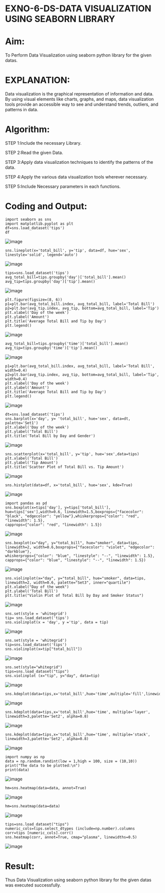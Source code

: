 # EXNO-6-DS-DATA VISUALIZATION USING SEABORN LIBRARY

# Aim:
  To Perform Data Visualization using seaborn python library for the given datas.

# EXPLANATION:
Data visualization is the graphical representation of information and data. By using visual elements like charts, graphs, and maps, data visualization tools provide an accessible way to see and understand trends, outliers, and patterns in data.

# Algorithm:
STEP 1:Include the necessary Library.

STEP 2:Read the given Data.

STEP 3:Apply data visualization techniques to identify the patterns of the data.

STEP 4:Apply the various data visualization tools wherever necessary.

STEP 5:Include Necessary parameters in each functions.

# Coding and Output:
~~~
import seaborn as sns
import matplotlib.pyplot as plt
df=sns.load_dataset('tips')
df
~~~
![image](https://github.com/user-attachments/assets/d6fb061a-c070-417c-aca3-f376ef6b4d6f)
~~~
sns.lineplot(x='total_bill', y='tip', data=df, hue='sex', linestyle='solid', legend='auto')
~~~
![image](https://github.com/user-attachments/assets/beda70db-fc61-4669-9045-0ad0c6f905eb)
~~~
tips=sns.load_dataset('tips')
avg_total_bill=tips.groupby('day')['total_bill'].mean()
avg_tip=tips.groupby('day')['tip'].mean()
~~~
![image](https://github.com/user-attachments/assets/fb5d217b-1702-49ee-8094-fd09f35450b6)
~~~
plt.figure(figsize=(8, 6))
p1=plt.bar(avg_total_bill.index, avg_total_bill, label='Total Bill')
p2=plt.bar(avg_tip.index, avg_tip, bottom=avg_total_bill, label='Tip')
plt.xlabel('Day of the week')
plt.ylabel('Amount')
plt.title('Average Total Bill and Tip by Day')
plt.legend()
~~~
![image](https://github.com/user-attachments/assets/e3b6dee2-0f43-4b61-bc26-4238b1cc55e4)
~~~
avg_total_bill=tips.groupby('time')['total_bill'].mean()
avg_tip=tips.groupby('time')['tip'].mean()
~~~
![image](https://github.com/user-attachments/assets/e12210f6-1370-4384-b905-107baace8503)
~~~
p1=plt.bar(avg_total_bill.index, avg_total_bill, label='Total Bill', width=0.4)
p2=plt.bar(avg_tip.index, avg_tip, bottom=avg_total_bill, label='Tip', width=0.4)
plt.xlabel('Day of the week')
plt.ylabel('Amount')
plt.title('Average Total Bill and Tip by Day')
plt.legend()
~~~
![image](https://github.com/user-attachments/assets/aebb2aee-fee7-47e9-b795-2e187de501ff)
~~~
dt=sns.load_dataset('tips')
sns.barplot(x='day', y= 'total_bill', hue='sex', data=dt, palette='Set1')
plt.xlabel('Day of the week')
plt.ylabel('Total Bill')
plt.title('Total Bill by Day and Gender')
~~~
![image](https://github.com/user-attachments/assets/41f206a9-636e-48de-814e-da183c525160)
~~~
sns.scatterplot(x='total_bill', y='tip', hue='sex',data=tips)
plt.xlabel('Total Bill')
plt.ylabel('Tip Amount')
plt.title('Scatter Plot of Total Bill vs. Tip Amount')
~~~
![image](https://github.com/user-attachments/assets/6d871c39-4ce7-4313-bc6a-00ecf59088a9)
~~~
sns.histplot(data=df, x='total_bill', hue='sex', kde=True)
~~~
![image](https://github.com/user-attachments/assets/8bdcae2b-12a1-48dd-bd31-7c057e820e8e)
~~~
import pandas as pd
sns.boxplot(x=tips['day'], y=tips['total_bill'], hue=tips['sex'],width=0.6, linewidth=1.5,boxprops={"facecolor": "black", "edgecolor": "yellow"},whiskerprops={"color": "red", "linewidth": 1.5},
capprops={"color": "red", "linewidth": 1.5})
~~~
![image](https://github.com/user-attachments/assets/3b8b8c42-6142-4bc9-8b4b-d89c9651c80a)
~~~
sns.boxplot(x="day", y="total_bill", hue="smoker", data=tips, linewidth=2, width=0.6,boxprops={"facecolor": "violet", "edgecolor": "darkblue"},
whiskerprops={"color": "blue", "linestyle": "--", "linewidth": 1.5}, capprops={"color": "blue", "linestyle": "--", "linewidth": 1.5})
~~~
![image](https://github.com/user-attachments/assets/79c43bf3-aeb1-4821-9ba2-686455e0dfdc)
~~~
sns.violinplot(x="day", y="total_bill", hue="smoker", data=tips, linewidth=2, width=0.6, palette="Set3", inner="quartile")
plt.xlabel("Day of the week")
plt.ylabel('Total Bill')
plt.title("Violin Plot of Total Bill by Day and Smoker Status")
~~~
![image](https://github.com/user-attachments/assets/e8c223ec-50d0-40a4-a7a2-cae3d276892c)
~~~
sns.set(style = 'whitegrid')
tip= sns.load_dataset('tips')
sns.violinplot(x = 'day', y ='tip', data = tip)
~~~
![image](https://github.com/user-attachments/assets/f983b223-34d1-4053-8af5-2e135c4f9217)
~~~
sns.set(style = 'whitegrid')
tip=sns.load_dataset('tips')
sns.violinplot(x=tip["total_bill"])
~~~
![image](https://github.com/user-attachments/assets/26d4279a-fc8a-41d2-820b-e14fbd6fb016)
~~~
sns.set(style="whitegrid")
tips=sns.load_dataset("tips")
sns.violinplot (x="tip", y="day", data=tip)
~~~
![image](https://github.com/user-attachments/assets/fcd1cc09-5450-4789-b336-e32f1d234ce1)
~~~
sns.kdeplot(data=tips,x='total_bill',hue='time',multiple='fill',linewidth=3,palette='Set2',alpha=0.8)
~~~
![image](https://github.com/user-attachments/assets/eaf1c9a4-96f1-4b80-a3f6-aee93eccd45c)
~~~
sns.kdeplot(data=tips,x='total_bill',hue='time', multiple='layer', linewidth=3,palette='Set2', alpha=0.8)
~~~
![image](https://github.com/user-attachments/assets/af9df2a5-d90a-4bf6-a738-87bb96cc39f2)
~~~
sns.kdeplot(data=tips,x='total_bill',hue='time', multiple='stack', linewidth=3,palette='Set2', alpha=0.8)
~~~
![image](https://github.com/user-attachments/assets/6169b055-393e-48ac-9bd6-1c57cdb4bbc2)
~~~
import numpy as np
data = np.random.randint(low = 1,high = 100, size = (10,10))
print("The data to be plotted:\n")
print(data)
~~~
![image](https://github.com/user-attachments/assets/26c140cf-c647-4553-b0ab-1ef12a767228)
~~~
hm=sns.heatmap(data=data, annot=True)
~~~
![image](https://github.com/user-attachments/assets/b9024f82-2d35-480d-ac6c-da206f01f944)
~~~
hm=sns.heatmap(data=data)
~~~
![image](https://github.com/user-attachments/assets/bb9cd9f7-d751-4568-b246-556a166a0bb3)
~~~
tips=sns.load_dataset("tips")
numeric_cols=tips.select_dtypes (include=np.number).columns 
corr=tips [numeric_cols].corr()
sns.heatmap(corr, annot=True, cmap="plasma", linewidths=0.5)
~~~
![image](https://github.com/user-attachments/assets/4cc8afee-7014-4daf-a727-9e438d585162)

# Result:
  Thus Data Visualization using seaborn python library for the given datas was executed successfully.
